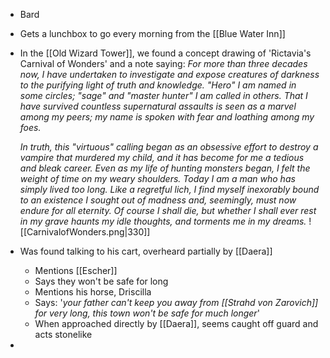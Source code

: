 - Bard
- Gets a lunchbox to go every morning from the [[Blue Water Inn]]

- In the [[Old Wizard Tower]], we found a concept drawing of 'Rictavia's Carnival of Wonders' and a note saying:
	*For more than three decades now, I have undertaken to investigate and expose creatures of darkness to the purifying light of truth and knowledge. "Hero" I am named in some circles; "sage" and "master hunter" I am called in others. That I have survived countless supernatural assaults is seen as a marvel among my peers; my name is spoken with fear and loathing among my foes.*
	
	*In truth, this "virtuous" calling began as an obsessive effort to destroy a vampire that murdered my child, and it has become for me a tedious and bleak career. Even as my life of hunting monsters began, I felt the weight of time on my weary shoulders. Today I am a man who has simply lived too long. Like a regretful lich, I find myself inexorably bound to an existence I sought out of madness and, seemingly, must now endure for all eternity. Of course I shall die, but whether I shall ever rest in my grave haunts my idle thoughts, and torments me in my dreams.*
	![[CarnivalofWonders.png|330]]

- Was found talking to his cart, overheard partially by [[Daera]]
	- Mentions [[Escher]]
	- Says they won't be safe for long
	- Mentions his horse, Driscilla
	- Says: '*your father can't keep you away from [[Strahd von Zarovich]] for very long, this town won't be safe for much longer*'
	- When approached directly by [[Daera]], seems caught off guard and acts stonelike
- 